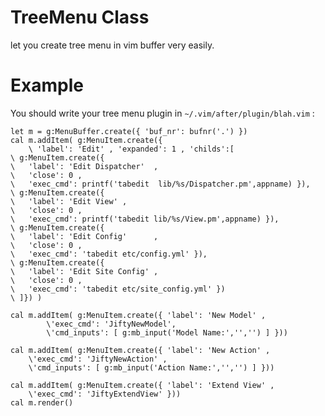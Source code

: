 
TreeMenu Class
==============
let you create tree menu in vim buffer very easily.

Example
==============

You should write your tree menu plugin in `~/.vim/after/plugin/blah.vim` :

    let m = g:MenuBuffer.create({ 'buf_nr': bufnr('.') })
    cal m.addItem( g:MenuItem.create({ 
        \ 'label': 'Edit' , 'expanded': 1 , 'childs':[
    \ g:MenuItem.create({
    \   'label': 'Edit Dispatcher'  , 
    \   'close': 0 ,  
    \   'exec_cmd': printf('tabedit  lib/%s/Dispatcher.pm',appname) }),
    \ g:MenuItem.create({ 
    \   'label': 'Edit View' ,
    \   'close': 0 ,  
    \   'exec_cmd': printf('tabedit lib/%s/View.pm',appname) }),
    \ g:MenuItem.create({ 
    \   'label': 'Edit Config'      ,
    \   'close': 0 ,  
    \   'exec_cmd': 'tabedit etc/config.yml' }),
    \ g:MenuItem.create({ 
    \   'label': 'Edit Site Config' ,
    \   'close': 0 ,  
    \   'exec_cmd': 'tabedit etc/site_config.yml' })
    \ ]}) )

    cal m.addItem( g:MenuItem.create({ 'label': 'New Model' , 
            \'exec_cmd': 'JiftyNewModel', 
            \'cmd_inputs': [ g:mb_input('Model Name:','','') ] }))

    cal m.addItem( g:MenuItem.create({ 'label': 'New Action' , 
        \'exec_cmd': 'JiftyNewAction' , 
        \'cmd_inputs': [ g:mb_input('Action Name:','','') ] }))

    cal m.addItem( g:MenuItem.create({ 'label': 'Extend View' , 
        \'exec_cmd': 'JiftyExtendView' }))
    cal m.render()

